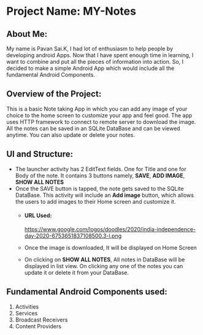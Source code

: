 # Project Name: MY-Notes

## About Me:

My name is Pavan Sai.K, I had lot of enthusiasm to help people by developing android Apps. Now that I have spent enough time in learning, I want to combine and put all the pieces of information into action. So, I decided to make a simple Android App which would include all the fundamental Android Components.

## Overview of the Project:

This is a basic Note taking App in which you can add any image of your choice to the home screen to customize your app and feel good. The app uses HTTP framework to connect to remote server to download the image. All the notes can be saved in an SQLite DataBase and can be viewed anytime. You can also update or delete your notes. 

## UI and Structure:

- The launcher activity has 2 EditText fields. One for Title and one for Body of the note. It contains 3 buttons namely, **SAVE**, **ADD IMAGE**, **SHOW ALL NOTES**
- Once the SAVE button is tapped, the note gets saved to the SQLite DataBase. This activity will include an **Add image** button, which allows the users to add images to their Home screen and customize it.
  - #### URL Used:
    
    https://www.google.com/logos/doodles/2020/india-independence-day-2020-6753651837108500.3-l.png
  - Once the image is downloaded, It will be displayed on Home Screen
  - On clicking on **SHOW ALL NOTES**, All notes in DataBase will be displayed in list view. On clicking any one of the notes you can update it or delete it from your DataBase.
  

## Fundamental Android Components used:

1. Activities
2. Services
3. Broadcast Receivers
4. Content Providers
